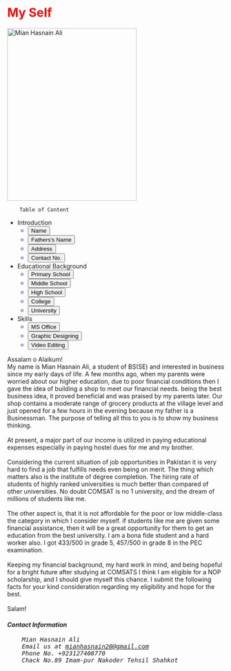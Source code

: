 <!DOCTYPE html>
<html lang="en">
<head>
	<meta charset="utf-8">
	<title>Essay</title>
<style> {
	color:White;
	Backgroungd-color:Black;
}
</style>
</head>
<body>
	<h1 style="color:Red;">My Self</h1>
<img src="https://scontent.flyp3-1.fna.fbcdn.net/v/t39.30808-6/287128133_1152531938860631_1091236606950837861_n.jpg?_nc_cat=100&ccb=1-7&_nc_sid=09cbfe&_nc_eui2=AeHTB_2fIKadnQmakbnqGXM6zweG4rH4WinPB4bisfhaKd9BUjXcaz_DwX-Y5iUBNUxqrlR4__Jcmj9r5QLF3Sp-&_nc_ohc=RnyxFAqNgjAAX9VuA9C&_nc_ht=scontent.flyp3-1.fna&oh=00_AT_JM7VFG1SxsRhvjKNT5XlmdfCtuxU2nYcsluPpYPJBOw&oe=62D8F7DE" alt="Mian Hasnain Ali" height="400" width="300" align="center">
<div>

		Table of Content
<ul>
	<li>Introduction
		<ul style="color:Blue;">
			<li><button>Name</button></li>
			<li><button>Fathers's Name</button></li>
			<li><button>Address</button></li>
			<li><button>Contact No.</button></li>
		</ul>
		</li>
	<li>Educational Background
		<ul style="color:Blue;">
			<li><button>Primary School</button></li>
			<li><button>Middle School</button></li>
			<li><button>High School</button></li>
			<li><button>College</button></li>
			<li><button>University</button></li>
		</ul>
		</li>
	<li>Skills
		<ul style="color:Blue;">
			<li><button>MS Office</button></li>
			<li><button>Graphic Designing</button></li>
			<li><button>Video Editing</button></li>
		</ul>
		</li>
</ul>
<p>Assalam o Alaikum!
                                <br>My name is Mian Hasnain Ali, a student of BS(SE) and interested in business since my early days of life. A few months ago, when my parents were worried about our higher education, due to poor financial conditions then I gave the idea of building a shop to meet our financial needs. being the best business idea, it proved beneficial and was praised by my parents later. Our shop contains a moderate range of grocery products at the village level and just opened for a few hours in the evening because my father is a Businessman. The purpose of telling all this to you is to show my business thinking.<br>
             <br>At present, a major part of our income is utilized in paying educational expenses especially in paying hostel dues for me and my brother.<br>
             <br>Considering the current situation of job opportunities in Pakistan it is very hard to find a job that fulfills needs even being on merit. The thing which matters also is the institute of degree completion. The hiring rate of students of highly ranked universities is much better than compared of other universities. No doubt COMSAT is no 1 university, and the dream of millions of students like me.<br>
<br>The other aspect is, that it is not affordable for the poor or low middle-class the category in which I consider myself. if students like me are given some financial assistance, then it will be a great opportunity for them to get an education from the best university. I am a bona fide student and a hard worker also. I got 433/500 in grade 5, 457/500 in grade 8 in the PEC examination.<br>
<br>Keeping my financial background, my hard work in mind, and being hopeful for a bright future after studying at COMSATS I think I am eligible for a NOP scholarship, and I should give myself this chance. I submit the following facts for your kind consideration regarding my eligibility and hope for the best.<br>
<br>Salam!<br>
<address>
	<h4>Contact Information</h4>
	<pre>
	Mian Hasnain Ali
	Email us at <a href="mianhasnain20@gmail.com">mianhasnain20@gmail.com</a>
	Phone No. +923127408770
	Chack No.89 Imam-pur Nakoder Tehsil Shahkot
</pre>
</address>